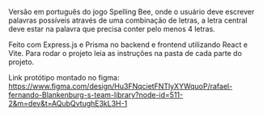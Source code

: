 Versão em português do jogo Spelling Bee, onde o usuário deve escrever palavras possíveis através de uma combinação de letras, a letra central deve estar na palavra que precisa conter pelo menos 4 letras.

Feito com Express.js e Prisma no backend e frontend utilizando React e Vite. Para rodar o projeto leia as instruções na pasta de cada parte do projeto.

Link protótipo montado no figma: 
https://www.figma.com/design/Hu3FNqcietFNTlyXYWquoP/rafael-fernando-Blankenburg-s-team-library?node-id=511-2&m=dev&t=AQubQvtughE3kL3H-1